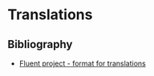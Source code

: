 # Translations

## Bibliography

* [Fluent project - format for translations](https://www.projectfluent.org/)
